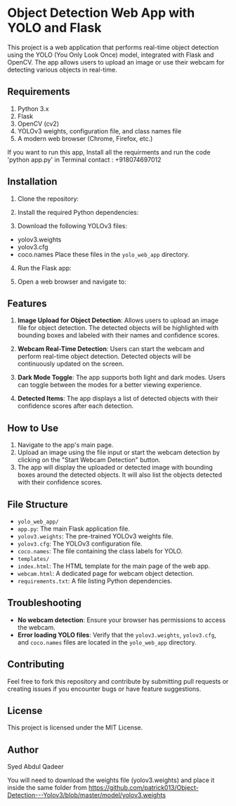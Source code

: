 Object Detection Web App with YOLO and Flask
===========================================

This project is a web application that performs real-time object detection using the YOLO (You Only Look Once) model, integrated with Flask and OpenCV. The app allows users to upload an image or use their webcam for detecting various objects in real-time.

Requirements
------------
1. Python 3.x
2. Flask
3. OpenCV (cv2)
4. YOLOv3 weights, configuration file, and class names file
5. A modern web browser (Chrome, Firefox, etc.)


If you want to run this app, Install all the requirments and run the code 'python app.py' in Terminal 
contact : +918074697012



Installation
------------
1. Clone the repository:

2. Install the required Python dependencies:

3. Download the following YOLOv3 files:
- yolov3.weights
- yolov3.cfg
- coco.names
Place these files in the `yolo_web_app` directory.

4. Run the Flask app:

5. Open a web browser and navigate to:

Features
--------
1. **Image Upload for Object Detection**: Allows users to upload an image file for object detection. The detected objects will be highlighted with bounding boxes and labeled with their names and confidence scores.

2. **Webcam Real-Time Detection**: Users can start the webcam and perform real-time object detection. Detected objects will be continuously updated on the screen.

3. **Dark Mode Toggle**: The app supports both light and dark modes. Users can toggle between the modes for a better viewing experience.

4. **Detected Items**: The app displays a list of detected objects with their confidence scores after each detection.

How to Use
-----------
1. Navigate to the app's main page.
2. Upload an image using the file input or start the webcam detection by clicking on the "Start Webcam Detection" button.
3. The app will display the uploaded or detected image with bounding boxes around the detected objects. It will also list the objects detected with their confidence scores.

File Structure
--------------
- `yolo_web_app/`
- `app.py`: The main Flask application file.
- `yolov3.weights`: The pre-trained YOLOv3 weights file.
- `yolov3.cfg`: The YOLOv3 configuration file.
- `coco.names`: The file containing the class labels for YOLO.
- `templates/`
 - `index.html`: The HTML template for the main page of the web app.
 - `webcam.html`: A dedicated page for webcam object detection.
- `requirements.txt`: A file listing Python dependencies.

Troubleshooting
---------------
- **No webcam detection**: Ensure your browser has permissions to access the webcam.
- **Error loading YOLO files**: Verify that the `yolov3.weights`, `yolov3.cfg`, and `coco.names` files are located in the `yolo_web_app` directory.

Contributing
------------
Feel free to fork this repository and contribute by submitting pull requests or creating issues if you encounter bugs or have feature suggestions.

License
-------
This project is licensed under the MIT License.

Author
------
Syed Abdul Qadeer



You will need to download the weights file (yolov3.weights) and place it inside the same folder
from https://github.com/patrick013/Object-Detection---Yolov3/blob/master/model/yolov3.weights
